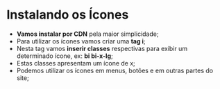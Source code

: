 # Instalando os Ícones
- **Vamos instalar por CDN** pela maior simplicidade;
- Para utilizar os ícones vamos criar uma **tag i**;
- Nesta tag vamos **inserir classes** respectivas para exibir um determinado ícone, ex: **bi bi-x-lg**;
- Estas classes apresentam um ícone de x;
- Podemos utilizar os ícones em menus, botões e em outras partes do site;

